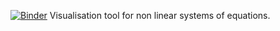 [![Binder](https://mybinder.org/badge_logo.svg)](https://hub.gke2.mybinder.org/user/uahmed98-m2552_non_linear-o35hzcr7/doc/tree/phase_portraits_python.ipynb)
Visualisation tool for non linear systems of equations.

